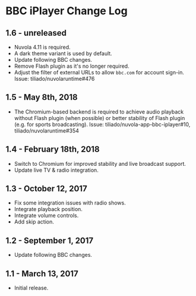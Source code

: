 BBC iPlayer Change Log
======================

1.6 - unreleased
----------------

  * Nuvola 4.11 is required.
  * A dark theme variant is used by default.
  * Update following BBC changes.
  * Remove Flash plugin as it's no longer required.
  * Adjust the filter of external URLs to allow `bbc.com` for account sign-in. Issue: tiliado/nuvolaruntime#476

1.5 - May 8th, 2018
-------------------

  * The Chromium-based backend is required to achieve audio playback without Flash plugin
    (when possible) or better stability of Flash plugin (e.g. for sports broadcasting).
    Issue: tiliado/nuvola-app-bbc-iplayer#10, tiliado/nuvolaruntime#354

1.4 - February 18th, 2018
-------------------------

  * Switch to Chromium for improved stability and live broadcast support.
  * Update live TV & radio integration.

1.3 - October 12, 2017
-------------------

  * Fix some integration issues with radio shows.
  * Integrate playback position.
  * Integrate volume controls.
  * Add skip action.

1.2 - September 1, 2017
---------------------

  * Update following BBC changes.

1.1 - March 13, 2017
--------------------

  * Initial release.
